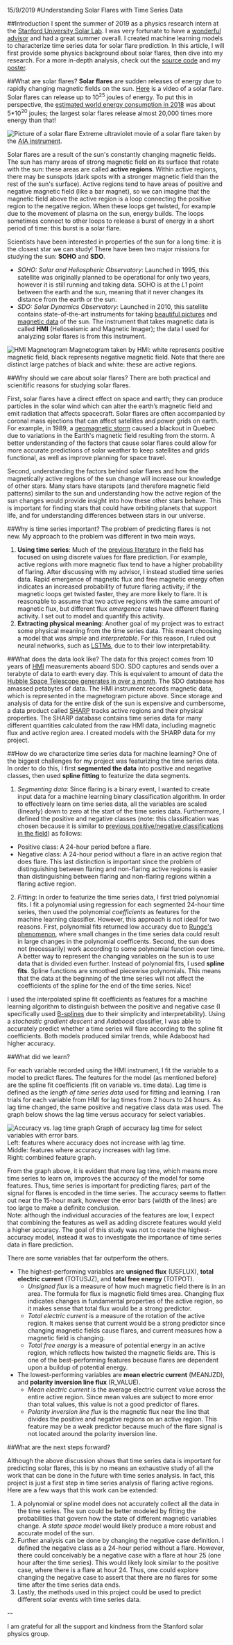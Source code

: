 15/9/2019
#Understanding Solar Flares with Time Series Data

##Introduction
I spent the summer of 2019 as a physics research intern at the [Stanford University Solar Lab](http://sun.stanford.edu).
I was very fortunate to have a [wonderful advisor](https://www.stanford.edu/~mbobra) and had a great summer overall.
I created machine learning models to characterize time series data for solar flare prediction.
In this article, I will first provide some physics background about solar flares, then dive into my research.
For a more in-depth analysis, check out the [source code](https://github.com/lucaspauker/hmi-time-series-analysis) and my [poster](/poster).

##What are solar flares?
**Solar flares** are sudden releases of energy due to rapidly changing magnetic fields on the sun.
[Here](https://www.youtube.com/watch?v=HFT7ATLQQx8) is a video of a solar flare.
Solar flares can release up to 10<sup>25</sup> joules of energy.
To put this in perspective, the [estimated world energy consumption in 2018](https://yearbook.enerdata.net/total-energy/world-consumption-statistics.html) was about 5\*10<sup>20</sup> joules; the largest solar flares release almost 20,000 times more energy than that!

![Picture of a solar flare](solar_flare.gif)
Extreme ultraviolet movie of a solar flare taken by the [AIA instrument](http://aia.lmsal.com).

Solar flares are a result of the sun's constantly changing magnetic fields.
The sun has many areas of strong magnetic field on its surface that rotate with the sun: these areas are called **active regions**.
Within active regions, there may be sunspots (dark spots with a stronger magnetic field than the rest of the sun's surface).
Active regions tend to have areas of positive and negative magnetic field (like a bar magnet), so we can imagine that the magnetic field above the active region is a loop connecting the positive region to the negative region.
When these loops get twisted, for example due to the movement of plasma on the sun, energy builds.
The loops sometimes connect to other loops to release a burst of energy in a short period of time: this burst is a solar flare.

Scientists have been interested in properties of the sun for a long time: it is the closest star we can study!
There have been two major missions for studying the sun: **SOHO** and **SDO**.

- _SOHO: Solar and Heliospheric Observatory_: Launched in 1995, this satellite was originally planned to be operational for only two years, however it is still running and taking data. SOHO is at the _L1_ point between the earth and the sun, meaning that it never changes its distance from the earth or the sun.
- _SDO: Solar Dynamics Observatory_: Launched in 2010, this satellite contains state-of-the-art instruments for taking [beautiful pictures](https://sdo.gsfc.nasa.gov/data/) and [magnetic data](http://jsoc.stanford.edu/data/hmi/images/latest/) of the sun.
The instrument that takes magnetic data is called **HMI** (Helioseismic and Magnetic Imager); the data I used for analyzing solar flares is from this instrument.

![HMI Magnetogram](hmi_magnetogram.jpg)
Magnetogram taken by HMI: white represents positive magnetic field, black represents negative magnetic field. Note that there are distinct large patches of black and white: these are active regions.

##Why should we care about solar flares?
There are both practical and scienitific reasons for studying solar flares.

First, solar flares have a direct effect on space and earth; they can produce particles in the solar wind which can alter the earth’s magnetic field and emit radiation that affects spacecraft.
Solar flares are often accompanied by coronal mass ejections that can affect satellites and power grids on earth.
For example, in 1989, a [geomagnetic storm](https://en.wikipedia.org/wiki/March_1989_geomagnetic_storm) caused a blackout in Quebec due to variations in the Earth's magnetic field resulting from the storm.
A better understanding of the factors that cause solar flares could allow for more accurate predictions of solar weather to keep satellites and grids functional, as well as improve planning for space travel.

Second, understanding the factors behind solar flares and how the magnetically active regions of the sun change will increase our knowledge of other stars.
Many stars have starspots (and therefore magnetic field patterns) similar to the sun and understanding how the active region of the sun changes would provide insight into how these other stars behave.
This is important for finding stars that could have orbiting planets that support life, and for understanding differences between stars in our universe.

##Why is time series important?
The problem of predicting flares is not new.
My approach to the problem was different in two main ways.

1. **Using time series**: Much of the [previous literature](https://iopscience.iop.org/article/10.1088/0004-637X/798/2/135/pdf) in the field has focused on using discrete values for flare prediction.
For example, active regions with more magnetic flux tend to have a higher probability of flaring.
After discussing with my advisor, I instead studied time series data.
Rapid emergence of magnetic flux and free magnetic energy often indicates an increased probability of future flaring activity; if the magnetic loops get twisted faster, they are more likely to flare.
It is reasonable to assume that two active regions with the same amount of magnetic flux, but different flux _emergence_ rates have different flaring activity.
I set out to model and quantify this activity.
2. **Extracting physical meaning**: Another goal of my project was to extract some physical meaning from the time series data.
This meant choosing a model that was _simple_ and _interpretable_.
For this reason, I ruled out neural networks, such as [LSTMs](https://en.wikipedia.org/wiki/Long_short-term_memory), due to to their low interpretability.

##What does the data look like?
The data for this project comes from 10 years of [HMI](http://hmi.stanford.edu) measurements aboard SDO.
SDO captures and sends over a terabyte of data to earth every day.
This is equivalent to amount of data the [Hubble Space Telescope generates in over a month](https://www.lifewire.com/terabytes-gigabytes-amp-petabytes-how-big-are-they-4125169).
The SDO database has amassed petabytes of data.
The HMI instrument records magnetic data, which is represented in the magnetogram picture above.
Since storage and analysis of data for the entire disk of the sun is expensive and cumbersome, a data product called [SHARP](http://jsoc.stanford.edu/doc/data/hmi/sharp/sharp.htm) tracks active regions and their physical properties.
The SHARP database contains time series data for many different quantities calculated from the raw HMI data, including magnetic flux and active region area.
I created models with the SHARP data for my project.

##How do we characterize time series data for machine learning?
One of the biggest challenges for my project was featurizing the time series data.
In order to do this, I first **segmented the data** into positive and negative classes, then used **spline fitting** to featurize the data segments.

1. _Segmenting data_: Since flaring is a binary event, I wanted to create input data for a machine learning binary classification algorithm.
In order to effectively learn on time series data, all the variables are scaled (linearly) down to zero at the start of the time series data.
Furthermore, I defined the positive and negative classes (note: this classification was chosen because it is similar to [previous positive/negative classifications in the field](https://iopscience.iop.org/article/10.1088/0004-637X/798/2/135/pdf)) as follows:
  - Positive class: A 24-hour period before a flare.
  - Negative class: A 24-hour period without a flare in an active region that does flare. This last distinction is important since the problem of distinguishing between flaring and non-flaring active regions is easier than distinguishing between flaring and non-flaring regions within a flaring active region.
2. _Fitting_: In order to featurize the time series data, I first tried polynomial fits.
I fit a polynomial using regression for each segmented 24-hour time series, then used the polynomial _coefficients_ as features for the machine learning classifier.
However, this approach is not ideal for two reasons.
First, polynomial fits returned low accuracy due to [Runge's phenomenon](https://en.wikipedia.org/wiki/Runge%27s_phenomenon), where small changes in the time series data could result in large changes in the polynomial coefficents.
Second, the sun does not (necessarily) work according to some polynomial function over time.
A better way to represent the changing variables on the sun is to use data that is divided even further.
Instead of polynomial fits, I used **spline fits**.
Spline functions are smoothed piecewise polynomials.
This means that the data at the beginning of the time series will not affect the coefficients of the spline for the end of the time series.
Nice!

I used the interpolated spline fit coefficients as features for a machine learning algorithm to distinguish between the positive and negative case (I specifically used [B-splines](https://en.wikipedia.org/wiki/B-spline) due to their simplicity and interpretability).
Using a _stochastic gradient descent_ and _Adaboost_ classifier, I was able to accurately predict whether a time series will flare according to the spline fit coefficients.
Both models produced similar trends, while Adaboost had higher accuracy.

##What did we learn?

For each variable recorded using the HMI instrument, I fit the variable to a model to predict flares.
The features for the model (as mentioned before) are the spline fit coefficients (fit on variable vs. time data).
Lag time is defined as the _length of time series data_ used for fitting and learning.
I ran trials for each variable from HMI for lag times from 2 hours to 24 hours.
As lag time changed, the same positive and negative class data was used.
The graph below shows the lag time versus accuracy for select variables.

![Accuracy vs. lag time graph](solar_graph_1.png)
Graph of accuracy lag time for select variables with error bars.<br>Left: features where accuracy does not increase with lag time.<br>Middle: features where accuracy increases with lag time.<br>Right: combined feature graph.

From the graph above, it is evident that more lag time, which means more time series to learn on, improves the accuracy of the model for some features.
Thus, time series is important for predicting flares; part of the signal for flares is encoded in the time series.
The accuracy seems to flatten out near the 15-hour mark, however the error bars (width of the lines) are too large to make a definite conclusion.  
Note: although the individual accuracies of the features are low, I expect that combining the features as well as adding discrete features would yield a higher accuracy. The goal of this study was not to create the highest-accuracy model, instead it was to investigate the importance of time series data in flare prediction.

There are some variables that far outperform the others.

- The highest-performing variables are **unsigned flux** (USFLUX), **total electric current** (TOTUSJZ), and **total free energy** (TOTPOT).
  - _Unsigned flux_ is a measure of how much magnetic field there is in an area.
  The formula for flux is magnetic field times area.
  Changing flux indicates changes in fundamental properties of the active region, so it makes sense that total flux would be a strong predictor.
  - _Total electric current_ is a measure of the rotation of the active region.
  It makes sense that current would be a strong predictor since changing magnetic fields cause flares, and current measures how a magnetic field is changing.
  - _Total free energy_ is a measure of potential energy in an active region, which reflects how twisted the magnetic fields are.
  This is one of the best-performing features because flares are dependent upon a buildup of potential energy.
- The lowest-performing variables are **mean electric current** (MEANJZD), and **polarity inversion line flux** (R_VALUE).
  - _Mean electric current_ is the average electric current value across the entire active region.
  Since mean values are subject to more error than total values, this value is not a good predictor of flares.
  - _Polarity inversion line flux_ is the magnetic flux near the line that divides the positive and negative regions on an active region.
  This feature may be a weak predictor because much of the flare signal is not located around the polarity inversion line.

##What are the next steps forward?

Although the above discussion shows that time series data is important for predicting solar flares, this is by no means an exhaustive study of all the work that can be done in the future with time series analysis.
In fact, this project is just a first step in time series analysis of flaring active regions.
Here are a few ways that this work can be extended:

1. A polynomial or spline model does not accurately collect all the data in the time series.
The sun could be better modeled by fitting the probabilities that govern how the state of different magnetic variables change.
A _state space model_ would likely produce a more robust and accurate model of the sun.
2. Further analysis can be done by changing the negative case definition.
I defined the negative class as a 24-hour period without a flare.
However, there could conceivably be a negative case with a flare at hour 25 (one hour after the time series).
This would likely look similar to the positive case, where there is a flare at hour 24.
Thus, one could explore changing the negative case to assert that there are no flares for some time after the time series data ends.
3. Lastly, the methods used in this project could be used to predict different solar events with time series data.

--

I am grateful for all the support and kindness from the Stanford solar physics group.
